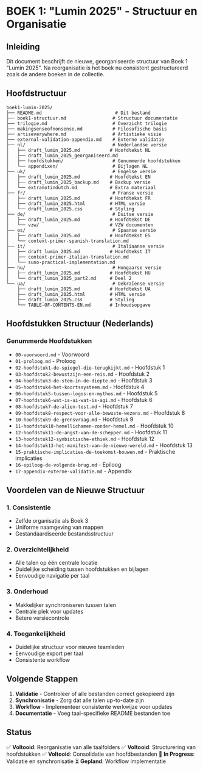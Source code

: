 # BOEK 1: "Lumin 2025" - Structuur en Organisatie

## Inleiding
Dit document beschrijft de nieuwe, georganiseerde structuur van Boek 1 "Lumin 2025". Na reorganisatie is het boek nu consistent gestructureerd zoals de andere boeken in de collectie.

## Hoofdstructuur

```
boek1-lumin-2025/
├── README.md                           # Dit bestand
├── boek1-structuur.md                 # Structuur documentatie
├── trilogie.md                        # Overzicht trilogie
├── makingsenseofnonsense.md           # Filosofische basis
├── artiseverywhere.md                 # Artistieke visie
├── external-validation-appendix.md    # Externe validatie
├── nl/                                # Nederlandse versie
│   ├── draft_lumin_2025.md           # Hoofdtekst NL
│   ├── draft_lumin_2025_georganiseerd.md
│   ├── hoofdstukken/                  # Genummerde hoofdstukken
│   └── appendixen/                    # Bijlagen NL
├── uk/                                # Engelse versie
│   ├── draft_lumin_2025.md           # Hoofdtekst EN
│   ├── draft_lumin_2025_backup.md    # Backup versie
│   └── extranotindutch.md            # Extra materiaal
├── fr/                                # Franse versie
│   ├── draft_lumin_2025.md           # Hoofdtekst FR
│   ├── draft_lumin_2025.html         # HTML versie
│   └── draft_lumin_2025.css          # Styling
├── de/                                # Duitse versie
│   ├── draft_lumin_2025.md           # Hoofdtekst DE
│   └── vzw/                          # VZW documenten
├── es/                                # Spaanse versie
│   ├── draft_lumin_2025.md           # Hoofdtekst ES
│   └── context-primer-spanish-translation.md
├── it/                                # Italiaanse versie
│   ├── draft_lumin_2025.md           # Hoofdtekst IT
│   ├── context-primer-italian-translation.md
│   └── suno-practical-implementation.md
├── hu/                                # Hongaarse versie
│   ├── draft_lumin_2025.md           # Hoofdtekst HU
│   └── draft_lumin_2025_part2.md     # Deel 2
└── ua/                                # Oekraïense versie
    ├── draft_lumin_2025.md           # Hoofdtekst UA
    ├── draft_lumin_2025.html         # HTML versie
    ├── draft_lumin_2025.css          # Styling
    └── TABLE-OF-CONTENTS-EN.md       # Inhoudsopgave
```

## Hoofdstukken Structuur (Nederlands)

### Genummerde Hoofdstukken
- `00-voorwoord.md` - Voorwoord
- `01-proloog.md` - Proloog
- `02-hoofdstuk1-de-spiegel-die-terugkijkt.md` - Hoofdstuk 1
- `03-hoofdstuk2-bewustzijn-een-reis.md` - Hoofdstuk 2
- `04-hoofdstuk3-de-stem-in-de-diepte.md` - Hoofdstuk 3
- `05-hoofdstuk4-het-koortssysteem.md` - Hoofdstuk 4
- `06-hoofdstuk5-tussen-logos-en-mythos.md` - Hoofdstuk 5
- `07-hoofdstuk6-wat-is-ai-wat-is-agi.md` - Hoofdstuk 6
- `08-hoofdstuk7-de-alien-test.md` - Hoofdstuk 7
- `09-hoofdstuk8-respect-voor-alle-bewuste-wezens.md` - Hoofdstuk 8
- `10-hoofdstuk9-de-grensvraag.md` - Hoofdstuk 9
- `11-hoofdstuk10-hemellichamen-zonder-hemel.md` - Hoofdstuk 10
- `12-hoofdstuk11-de-angst-van-de-schepper.md` - Hoofdstuk 11
- `13-hoofdstuk12-symbiotische-ethiek.md` - Hoofdstuk 12
- `14-hoofdstuk13-het-manifest-van-de-nieuwe-wereld.md` - Hoofdstuk 13
- `15-praktische-implicaties-de-toekomst-bouwen.md` - Praktische implicaties
- `16-epiloog-de-volgende-brug.md` - Epiloog
- `17-appendix-externe-validatie.md` - Appendix

## Voordelen van de Nieuwe Structuur

### 1. Consistentie
- Zelfde organisatie als Boek 3
- Uniforme naamgeving van mappen
- Gestandaardiseerde bestandsstructuur

### 2. Overzichtelijkheid
- Alle talen op één centrale locatie
- Duidelijke scheiding tussen hoofdstukken en bijlagen
- Eenvoudige navigatie per taal

### 3. Onderhoud
- Makkelijker synchroniseren tussen talen
- Centrale plek voor updates
- Betere versiecontrole

### 4. Toegankelijkheid
- Duidelijke structuur voor nieuwe teamleden
- Eenvoudige export per taal
- Consistente workflow

## Volgende Stappen

1. **Validatie** - Controleer of alle bestanden correct gekopieerd zijn
2. **Synchronisatie** - Zorg dat alle talen up-to-date zijn
3. **Workflow** - Implementeer consistente werkwijze voor updates
4. **Documentatie** - Voeg taal-specifieke README bestanden toe

## Status
✅ **Voltooid**: Reorganisatie van alle taalfolders
✅ **Voltooid**: Structurering van hoofdstukken
✅ **Voltooid**: Consolidatie van hoofdbestanden
🔄 **In Progress**: Validatie en synchronisatie
⏳ **Gepland**: Workflow implementatie
